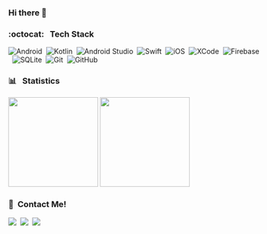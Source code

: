 ### Hi there 👋

### :octocat: &nbsp; Tech Stack

![Android](https://img.shields.io/badge/-Android-066A00?style=flat&logo=android&logoColor=white)&nbsp;
![Kotlin](https://img.shields.io/badge/-Kotlin-005E7C?style=flat&logo=kotlin&logoColor=white)&nbsp;
![Android Studio](https://img.shields.io/badge/-Android%20Studio-802700?style=flat&logo=android&logoColor=white)&nbsp;
![Swift](https://img.shields.io/badge/-Swift-7C5300?style=flat&logo=swift&logoColor=white)&nbsp;
![iOS](https://img.shields.io/badge/-iOS-505050?style=flat&logo=apple&logoColor=white)&nbsp;
![XCode](https://img.shields.io/badge/-XCode-00526D?style=flat&logo=xcode&logoColor=white)&nbsp;
![Firebase](https://img.shields.io/badge/-Firebase-898900?style=flat&logo=firebase&logoColor=white)&nbsp;
![SQLite](https://img.shields.io/badge/-SQLite-066A00?style=flat&logo=sqlite&logoColor=white)&nbsp;
![Git](https://img.shields.io/badge/-Git-505050?style=flat&logo=git&logoColor=white)&nbsp;
![GitHub](https://img.shields.io/badge/-GitHub-802700?style=flat&logo=github&logoColor=white)&nbsp;  

### :bar_chart: &nbsp; Statistics

<p>
<img height="180em" src="https://github-readme-stats-eight-theta.vercel.app/api?username=omercankoc&show_icons=true&theme=algolia&include_all_commits=true&count_private=true"/>
<img height="180em" src="https://github-readme-stats-eight-theta.vercel.app/api/top-langs/?username=omercankoc&layout=compact&langs_count=8&theme=algolia"/>
</p>

### :punch: &nbsp;Contact Me!

<p>
<a href="mailto:omercankoc@icloud.com"><img src="https://img.shields.io/badge/-Mail-802700?style=flat&logo=icloud&logoColor=white"/></a>&nbsp;
<a href="https://twitter.com/omercankoc"><img src="https://img.shields.io/badge/-Twitter-005E7C?style=flat&logo=twitter&logoColor=white"/></a>&nbsp;
<a href="https://www.linkedin.com/in/omercankoc/"><img src="https://img.shields.io/badge/-LinkedIn-066A00?style=flat&logo=linkedin&logoColor=white"/></a>&nbsp;
</p>
